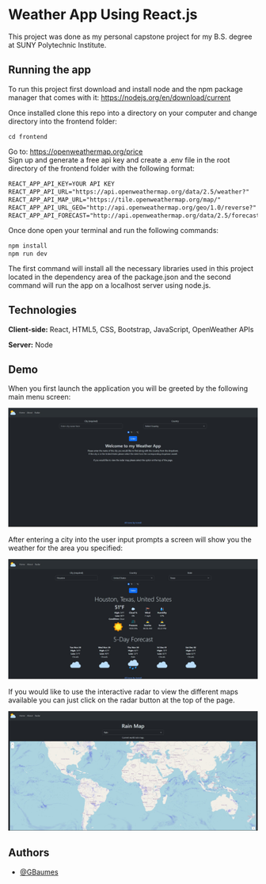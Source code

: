 # Weather App Using React.js

This project was done as my personal capstone project for my B.S. degree at SUNY Polytechnic Institute.

## Running the app

To run this project first download and install node and the npm package manager that comes with it: https://nodejs.org/en/download/current

Once installed clone this repo into a directory on your computer and change directory into the frontend folder:

```
cd frontend
```

Go to: https://openweathermap.org/price  
Sign up and generate a free api key and create a .env file in the root directory of the frontend folder with the following format:

```
REACT_APP_API_KEY=YOUR API KEY
REACT_APP_API_URL="https://api.openweathermap.org/data/2.5/weather?"
REACT_APP_API_MAP_URL="https://tile.openweathermap.org/map/"
REACT_APP_API_URL_GEO="http://api.openweathermap.org/geo/1.0/reverse?"
REACT_APP_API_FORECAST="http://api.openweathermap.org/data/2.5/forecast?"
```

Once done open your terminal and run the following commands:

```
npm install
npm run dev
```

The first command will install all the necessary libraries used in this project located in the dependency area of the package.json and the second command will run the app on a localhost server using node.js.

## Technologies

**Client-side:** React, HTML5, CSS, Bootstrap, JavaScript, OpenWeather APIs

**Server:** Node

## Demo

When you first launch the application you will be greeted by the following main menu screen:

![MainMenu](./frontend/src/images/MainScreen.jpg)

After entering a city into the user input prompts a screen will show you the weather for the area you specified:

![ExampleData](./frontend/src/images/example.jpg)

If you would like to use the interactive radar to view the different maps available you can just click on the radar button at the top of the page.

![RadarExample](./frontend/src/images/radarexample.jpg)

## Authors

- [@GBaumes](https://github.com/GBaumes)
